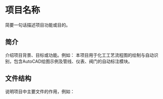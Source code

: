 # 项目名称
简要一句话描述项目功能或目的。

## 简介
介绍项目背景、目标或功能。例如：
本项目用于化工工艺流程图的绘制与自动识别，包含AutoCAD绘图示例及管线、仪表、阀门的自动标注模块。

## 文件结构
说明项目中主要文件的作用，例如：
